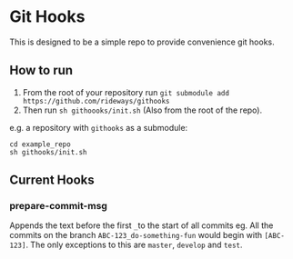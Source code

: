 # Git Hooks

This is designed to be a simple repo to provide convenience git hooks.

## How to run
1. From the root of your repository run `git submodule add https://github.com/rideways/githooks`
2. Then run `sh githoooks/init.sh`  (Also from the root of the repo).

e.g. a repository with `githooks` as a submodule:

```
cd example_repo
sh githooks/init.sh
```

## Current Hooks
### prepare-commit-msg

Appends the text before the first `_`to the start of all commits eg.
All the commits on the branch `ABC-123_do-something-fun` would begin with `[ABC-123]`.
The only exceptions to this are `master`, `develop` and `test`.
